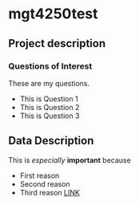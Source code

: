 # mgt4250test

## Project description
### Questions of Interest
These are my questions. 
- This is Question 1
- This is Question 2
- This is Question 3

## Data Description
This is *especially* **important** because
- First reason
- Second reason
- Third reason [LINK](www.elon.edu)
